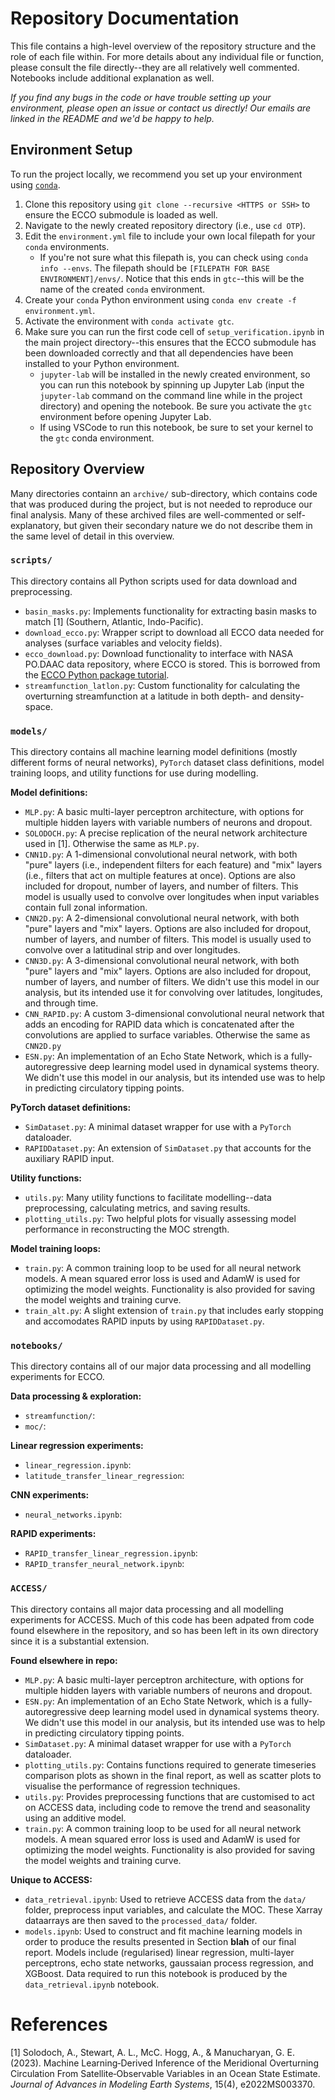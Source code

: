 # Repository Documentation

This file contains a high-level overview of the repository structure and the role of each file within. For more details about any individual file or function, please consult the file directly--they are all relatively well commented. Notebooks include additional explanation as well.

_If you find any bugs in the code or have trouble setting up your environment, please open an issue or contact us directly! Our emails are linked in the README and we'd be happy to help._

## Environment Setup

To run the project locally, we recommend you set up your environment using [`conda`](https://conda.io/projects/conda/en/latest/user-guide/getting-started.html).

1. Clone this repository using `git clone --recursive <HTTPS or SSH>` to ensure the ECCO submodule is loaded as well.
2. Navigate to the newly created repository directory (i.e., use `cd OTP`).
3. Edit the `environment.yml` file to include your own local filepath for your `conda` environments.
   - If you're not sure what this filepath is, you can check using `conda info --envs`. The filepath should be `[FILEPATH FOR BASE ENVIRONMENT]/envs/`. Notice that this ends in `gtc`--this will be the name of the created `conda` environment.
4. Create your `conda` Python environment using `conda env create -f environment.yml`.
5. Activate the environment with `conda activate gtc`.
6. Make sure you can run the first code cell of `setup_verification.ipynb` in the main project directory--this ensures that the ECCO submodule has been downloaded correctly and that all dependencies have been installed to your Python environment.
   - `jupyter-lab` will be installed in the newly created environment, so you can run this notebook by spinning up Jupyter Lab (input the `jupyter-lab` command on the command line while in the project directory) and opening the notebook. Be sure you activate the `gtc` environment before opening Jupyter Lab.
   - If using VSCode to run this notebook, be sure to set your kernel to the `gtc` conda environment.

## Repository Overview

Many directories containn an `archive/` sub-directory, which contains code that was produced during the project, but is not needed to reproduce our final analysis. Many of these archived files are well-commented or self-explanatory, but given their secondary nature we do not describe them in the same level of detail in this overview.

### `scripts/`

This directory contains all Python scripts used for data download and preprocessing.

- `basin_masks.py`: Implements functionality for extracting basin masks to match \[1\] (Southern, Atlantic, Indo-Pacific).
- `download_ecco.py`: Wrapper script to download all ECCO data needed for analyses (surface variables and velocity fields).
- `ecco_download.py`: Download functionality to interface with NASA PO.DAAC data repository, where ECCO is stored. This is borrowed from the [ECCO Python package tutorial](https://github.com/ECCO-GROUP/ECCO-v4-Python-Tutorial).
- `streamfunction_latlon.py`: Custom functionality for calculating the overturning streamfunction at a latitude in both depth- and density-space.

### `models/`

This directory contains all machine learning model definitions (mostly different forms of neural networks), `PyTorch` dataset class definitions, model training loops, and utility functions for use during modelling.

**Model definitions:**
- `MLP.py`: A basic multi-layer perceptron architecture, with options for multiple hidden layers with variable numbers of neurons and dropout.
- `SOLODOCH.py`: A precise replication of the neural network architecture used in \[1\]. Otherwise the same as `MLP.py`.
- `CNN1D.py`: A 1-dimensional convolutional neural network, with both "pure" layers (i.e., independent filters for each feature) and "mix" layers (i.e., filters that act on multiple features at once). Options are also included for dropout, number of layers, and number of filters. This model is usually used to convolve over longitudes when input variables contain full zonal information.
- `CNN2D.py`: A 2-dimensional convolutional neural network, with both "pure" layers and "mix" layers. Options are also included for dropout, number of layers, and number of filters. This model is usually used to convolve over a latitudinal strip and over longitudes.
- `CNN3D.py`: A 3-dimensional convolutional neural network, with both "pure" layers and "mix" layers. Options are also included for dropout, number of layers, and number of filters. We didn't use this model in our analysis, but its intended use it for convolving over latitudes, longitudes, and through time.
- `CNN_RAPID.py`: A custom 3-dimensional convolutional neural network that adds an encoding for RAPID data which is concatenated after the convolutions are applied to surface variables. Otherwise the same as `CNN2D.py`
- `ESN.py`: An implementation of an Echo State Network, which is a fully-autoregressive deep learning model used in dynamical systems theory. We didn't use this model in our analysis, but its intended use was to help in predicting circulatory tipping points.

**PyTorch dataset definitions:**
- `SimDataset.py`: A minimal dataset wrapper for use with a `PyTorch` dataloader.
- `RAPIDDataset.py`: An extension of `SimDataset.py` that accounts for the auxiliary RAPID input.

**Utility functions:**
- `utils.py`: Many utility functions to facilitate modelling--data preprocessing, calculating metrics, and saving results.
- `plotting_utils.py`: Two helpful plots for visually assessing model performance in reconstructing the MOC strength.

**Model training loops:**
- `train.py`: A common training loop to be used for all neural network models. A mean squared error loss is used and AdamW is used for optimizing the model weights. Functionality is also provided for saving the model weights and training curve.
- `train_alt.py`: A slight extension of `train.py` that includes early stopping and accomodates RAPID inputs by using `RAPIDDataset.py`.

### `notebooks/`

This directory contains all of our major data processing and all modelling experiments for ECCO.

**Data processing & exploration:**
- `streamfunction/`:
- `moc/`:

**Linear regression experiments:**
- `linear_regression.ipynb`:
- `latitude_transfer_linear_regression`:

**CNN experiments:**
- `neural_networks.ipynb`:

**RAPID experiments:**
- `RAPID_transfer_linear_regression.ipynb`:
- `RAPID_transfer_neural_network.ipynb`:

### `ACCESS/`

This directory contains all major data processing and all modelling experiments for ACCESS. Much of this code has been adpated from code found elsewhere in the repository, and so has been left in its own directory since it is a substantial extension.

**Found elsewhere in repo:**
- `MLP.py`: A basic multi-layer perceptron architecture, with options for multiple hidden layers with variable numbers of neurons and dropout.
- `ESN.py`: An implementation of an Echo State Network, which is a fully-autoregressive deep learning model used in dynamical systems theory. We didn't use this model in our analysis, but its intended use was to help in predicting circulatory tipping points.
- `SimDataset.py`: A minimal dataset wrapper for use with a `PyTorch` dataloader.
- `plotting_utils.py`: Contains functions required to generate timeseries comparison plots as shown in the final report, as well as scatter plots to visualise the performance of regression techniques.
- `utils.py`: Provides preprocessing functions that are customised to act on ACCESS data, including code to remove the trend and seasonality using an additive model.
- `train.py`: A common training loop to be used for all neural network models. A mean squared error loss is used and AdamW is used for optimizing the model weights. Functionality is also provided for saving the model weights and training curve.

**Unique to ACCESS:**
- `data_retrieval.ipynb`: Used to retrieve ACCESS data from the `data/` folder, preprocess input variables, and calculate the MOC. These Xarray dataarrays are then saved to the `processed_data/` folder.
- `models.ipynb`: Used to construct and fit machine learning models in order to produce the results presented in Section **blah** of our final report. Models include (regularised) linear regression, multi-layer perceptrons, echo state networks, gaussaian process regression, and XGBoost. Data required to run this notebook is produced by the `data_retrieval.ipynb` notebook.

# References
[1] Solodoch, A., Stewart, A. L., McC. Hogg, A., & Manucharyan, G. E. (2023). Machine Learning‐Derived Inference of the Meridional Overturning Circulation From Satellite‐Observable Variables in an Ocean State Estimate. _Journal of Advances in Modeling Earth Systems_, 15(4), e2022MS003370.
